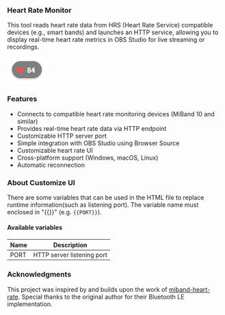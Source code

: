 ### Heart Rate Monitor

This tool reads heart rate data from HRS (Heart Rate Service) compatible
devices (e.g., smart bands) and launches an HTTP service, allowing you to
display real-time heart rate metrics in OBS Studio for live streaming or
recordings.

![Default UI](doc/default_ui.png)

### Features

- Connects to compatible heart rate monitoring devices (MiBand 10 and similar)
- Provides real-time heart rate data via HTTP endpoint
- Customizable HTTP server port
- Simple integration with OBS Studio using Browser Source
- Customizable heart rate UI
- Cross-platform support (Windows, macOS, Linux)
- Automatic reconnection

### About Customize UI
There are some variables that can be used in the HTML file to replace runtime information(such as listening port).
The variable name must enclosed in "{{}}" (e.g. `{{PORT}}`).

#### Available variables
| Name | Description |
| --- | --- |
| PORT | HTTP server listening port |

### Acknowledgments

This project was inspired by and builds upon the work of
[miband-heart-rate](https://github.com/Tnze/miband-heart-rate).
Special thanks to the original author for their Bluetooth LE implementation.
